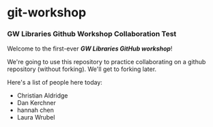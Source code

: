 # git-workshop
### GW Libraries Github Workshop Collaboration Test

Welcome to the first-ever _**GW Libraries GitHub workshop**_!

We're going to use this repository to practice collaborating on a github repository (without forking).  We'll get to forking later.

Here's a list of people here today:
- Christian Aldridge
- Dan Kerchner
- hannah chen
- Laura Wrubel
